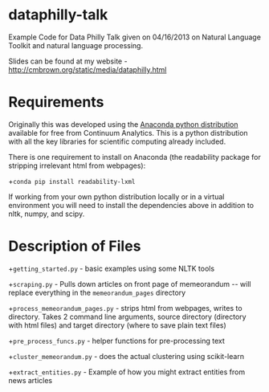 dataphilly-talk
===============

Example Code for Data Philly Talk given on 04/16/2013 on Natural Language Toolkit and natural language processing.

Slides can be found at my website - http://cmbrown.org/static/media/dataphilly.html

# Requirements
Originally this was developed using the [Anaconda python distribution](https://store.continuum.io/cshop/anaconda) available for free from Continuum Analytics. This is a python distribution with all the key libraries for scientific computing already included.

There is one requirement to install on Anaconda (the readability package for stripping irrelevant html from webpages):

+`conda pip install readability-lxml`

If working from your own python distribution locally or in a virtual environment you will need to install the dependencies above in addition to nltk, numpy, and scipy.

# Description of Files

+`getting_started.py` - basic examples using some NLTK tools

+`scraping.py` - Pulls down articles on front page of memeorandum -- will replace everything in the `memeorandum_pages` directory

+`process_memeorandum_pages.py` - strips html from webpages, writes to directory. Takes 2 command line arguments, source directory (directory with html files) and target directory (where to save plain text files)

+`pre_process_funcs.py` - helper functions for pre-processing text

+`cluster_memeorandum.py` - does the actual clustering using scikit-learn

+`extract_entities.py` - Example of how you might extract entities from news articles
